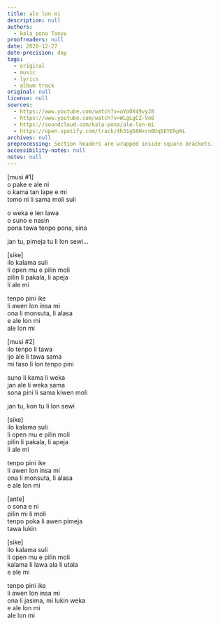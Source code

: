 ```yaml
---
title: ale lon mi
description: null
authors:
  - kala pona Tonyu
proofreaders: null
date: 2020-12-27
date-precision: day
tags:
  - original
  - music
  - lyrics
  - album track
original: null
license: null
sources:
  - https://www.youtube.com/watch?v=aYo0X49vyJ8
  - https://www.youtube.com/watch?v=WLgLgCZ-Vo8
  - https://soundcloud.com/kala-pona/ale-lon-mi
  - https://open.spotify.com/track/4h31gOAHxrn0UqSEYEhpNL
archives: null
preprocessing: Section headers are wrapped inside square brackets.
accessibility-notes: null
notes: null
---
```


\[musi #1]  \
o pake e ale ni  \
o kama tan lape e mi  \
tomo ni li sama moli suli

o weka e len lawa  \
o suno e nasin  \
pona tawa tenpo pona, sina

jan tu, pimeja tu li lon sewi...

\[sike]  \
ilo kalama suli  \
li open mu e pilin moli  \
pilin li pakala, li apeja  \
li ale mi

tenpo pini ike  \
li awen lon insa mi  \
ona li monsuta, li alasa  \
e ale lon mi  \
ale lon mi

\[musi #2]  \
ilo tenpo li tawa  \
ijo ale li tawa sama  \
mi taso li lon tenpo pini

suno li kama li weka  \
jan ale li weka sama  \
sona pini li sama kiwen moli

jan tu, kon tu li lon sewi

\[sike]  \
ilo kalama suli  \
li open mu e pilin moli  \
pilin li pakala, li apeja  \
li ale mi

tenpo pini ike  \
li awen lon insa mi  \
ona li monsuta, li alasa  \
e ale lon mi

\[ante]  \
o sona e ni  \
pilin mi li moli  \
tenpo poka li awen pimeja  \
tawa lukin

\[sike]  \
ilo kalama suli  \
li open mu e pilin moli  \
kalama li lawa ala li utala  \
e ale mi

tenpo pini ike  \
li awen lon insa mi  \
ona li jasima, mi lukin weka  \
e ale lon mi  \
ale lon mi
